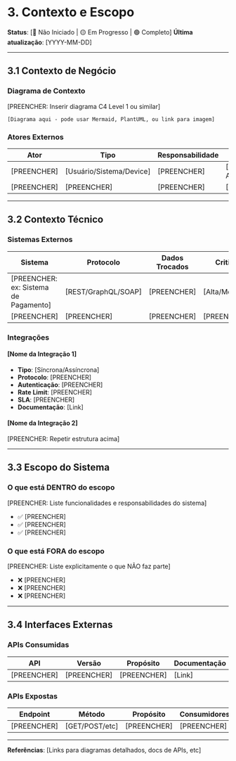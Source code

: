 # 3. Contexto e Escopo
<!-- markdownlint-disable MD012 MD029 MD031 MD032 MD036 -->

**Status**: [🔴 Não Iniciado | 🟡 Em Progresso | 🟢 Completo]
**Última atualização**: [YYYY-MM-DD]

---

## 3.1 Contexto de Negócio

### Diagrama de Contexto

[PREENCHER: Inserir diagrama C4 Level 1 ou similar]

```text
[Diagrama aqui - pode usar Mermaid, PlantUML, ou link para imagem]
```

### Atores Externos

| Ator | Tipo | Responsabilidade | Interface |
|------|------|------------------|-----------|
| [PREENCHER] | [Usuário/Sistema/Device] | [PREENCHER] | [PREENCHER: API/UI/etc] |
| [PREENCHER] | [PREENCHER] | [PREENCHER] | [PREENCHER] |

---

## 3.2 Contexto Técnico

### Sistemas Externos

| Sistema | Protocolo | Dados Trocados | Criticidade |
|---------|-----------|----------------|-------------|
| [PREENCHER: ex: Sistema de Pagamento] | [REST/GraphQL/SOAP] | [PREENCHER] | [Alta/Média/Baixa] |
| [PREENCHER] | [PREENCHER] | [PREENCHER] | [PREENCHER] |

### Integrações

#### [Nome da Integração 1]

- **Tipo**: [Síncrona/Assíncrona]
- **Protocolo**: [PREENCHER]
- **Autenticação**: [PREENCHER]
- **Rate Limit**: [PREENCHER]
- **SLA**: [PREENCHER]
- **Documentação**: [Link]

#### [Nome da Integração 2]

[PREENCHER: Repetir estrutura acima]

---

## 3.3 Escopo do Sistema

### O que está DENTRO do escopo

[PREENCHER: Liste funcionalidades e responsabilidades do sistema]

- ✅ [PREENCHER]
- ✅ [PREENCHER]
- ✅ [PREENCHER]

### O que está FORA do escopo

[PREENCHER: Liste explicitamente o que NÃO faz parte]

- ❌ [PREENCHER]
- ❌ [PREENCHER]
- ❌ [PREENCHER]

---

## 3.4 Interfaces Externas

### APIs Consumidas

| API | Versão | Propósito | Documentação |
|-----|--------|-----------|--------------|
| [PREENCHER] | [PREENCHER] | [PREENCHER] | [Link] |

### APIs Expostas

| Endpoint | Método | Propósito | Consumidores |
|----------|--------|-----------|--------------|
| [PREENCHER] | [GET/POST/etc] | [PREENCHER] | [PREENCHER] |

---

**Referências**: [Links para diagramas detalhados, docs de APIs, etc]
